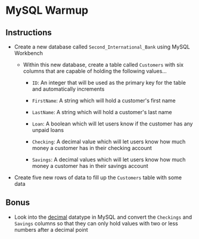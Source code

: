# MySQL Warmup

## Instructions

* Create a new database called `Second_International_Bank` using MySQL Workbench

  * Within this new database, create a table called `Customers` with six columns that are capable of holding the following values...

    * `ID`: An integer that will be used as the primary key for the table and automatically increments

    * `FirstName`: A string which will hold a customer's first name

    * `LastName`: A string which will hold a customer's last name

    * `Loan`: A boolean which will let users know if the customer has any unpaid loans

    * `Checking`: A decimal value which will let users know how much money a customer has in their checking account

    * `Savings`: A decimal values which will let users know how much money a customer has in their savings account

* Create five new rows of data to fill up the `Customers` table with some data

## Bonus

* Look into the [decimal](https://dev.mysql.com/doc/refman/5.7/en/precision-math-decimal-characteristics.html) datatype in MySQL and convert the `Checkings` and `Savings` columns so that they can only hold values with two or less numbers after a decimal point
